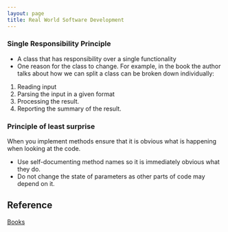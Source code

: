```yaml
---
layout: page
title: Real World Software Development
---
```

### Single Responsibility Principle
- A class that has responsibility over a single functionality
- One reason for the class to change.
For example, in the book the author talks about how we can split a class can be broken down individually:

1. Reading input
2. Parsing the input in a given format
3. Processing the result.
4. Reporting the summary of the result.

### Principle of least surprise
When you implement methods ensure that it is obvious what is happening when looking at the code.
- Use self-documenting method names so it is immediately obvious what they do.
- Do not change the state of parameters as other parts of code may depend on it.


## Reference
[Books](/_posts/2018-10-10-Books.md)
